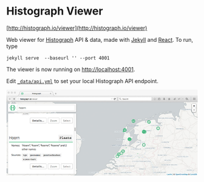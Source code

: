 # Histograph Viewer

[http://histograph.io/viewer](http://histograph.io/viewer)

Web viewer for [Histograph](http://histograph.io) API & data, made with [Jekyll](http://jekyllrb.com/) and [React](). To run, type

    jekyll serve  --baseurl '' --port 4001

The viewer is now running on [http://localhost:4001](http://localhost:4001).

Edit [`_data/api.yml`](_data/api.yml) to set your local Histograph API endpoint.

[![](images/screenshot.jpg)](viewer#search=hoorn)
